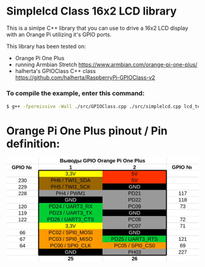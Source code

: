 # Simplelcd Class 16x2 LCD library 
This is a simlpe C++ library that you can use to drive a 16x2 LCD display with an Orange Pi utilizing it's GPIO ports.

This library has been tested on:
- Orange Pi One Plus
- running Armbian Stretch https://www.armbian.com/orange-pi-one-plus/
- halherta's GPIOClass C++ class https://github.com/halherta/RaspberryPi-GPIOClass-v2

### To compile the example, enter this command:
```sh
$ g++ -fpermissive -Wall ./src/GPIOClass.cpp ./src/simplelcd.cpp lcd_test.cpp -o lcd_test 
```
# Orange Pi One Plus pinout / Pin definition:
![Pinout](https://github.com/RamasyaR/simplelcd/blob/master/pinoutOrangePiOnePlus.jpg)
